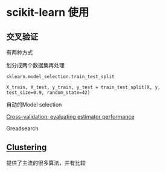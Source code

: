 # scikit-learn 使用

## 交叉验证

有两种方式

划分成两个数据集再处理

`sklearn.model_selection.train_test_split`

```
X_train, X_test, y_train, y_test = train_test_split(X, y, test_size=0.9, random_state=42)
```



自动的Model selection

 [Cross-validation: evaluating estimator performance](https://scikit-learn.org/stable/modules/cross_validation.html#cross-validation)

Greadsearch





## [Clustering](https://scikit-learn.org/stable/modules/clustering.html)

提供了主流的很多算法，并有比较

